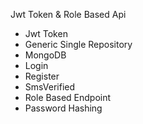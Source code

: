 Jwt Token & Role Based Api

- Jwt Token
- Generic Single Repository
- MongoDB
- Login
- Register
- SmsVerified
- Role Based Endpoint
- Password Hashing
